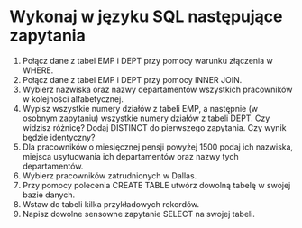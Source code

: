 # Wykonaj w języku SQL następujące zapytania
1.	Połącz dane z tabel EMP i DEPT przy pomocy warunku złączenia w WHERE.
      <br>
2.	Połącz dane z tabel EMP i DEPT przy pomocy INNER JOIN.
      <br>
3.	Wybierz nazwiska oraz nazwy departamentów  wszystkich pracowników w kolejności alfabetycznej.
      <br>
4.	Wypisz wszystkie numery działów z tabeli EMP, a następnie (w osobnym zapytaniu) wszystkie numery działów z tabeli DEPT. Czy widzisz różnicę? Dodaj DISTINCT do pierwszego zapytania. Czy wynik będzie identyczny?
      <br>
5.	Dla pracowników o miesięcznej pensji  powyżej 1500 podaj ich nazwiska, miejsca usytuowania ich departamentów oraz nazwy tych departamentów.
      <br>
6.	Wybierz pracowników zatrudnionych w Dallas.
      <br>
7.	Przy pomocy polecenia CREATE TABLE utwórz dowolną tabelę w swojej bazie danych.
      <br>
8.	Wstaw do tabeli kilka przykładowych rekordów.
      <br>
9.	Napisz dowolne sensowne zapytanie SELECT na swojej tabeli.
